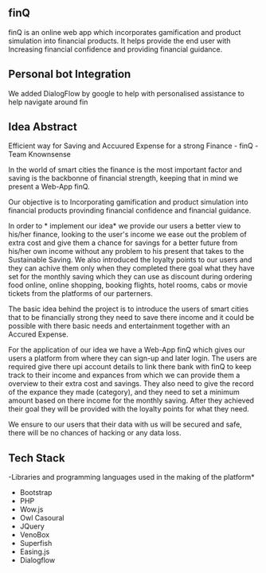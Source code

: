 ## finQ
 
finQ is an online web app which incorporates gamification and product simulation into financial products.
It helps provide the end user with Increasing financial confidence and providing financial guidance.

## Personal bot Integration

We added DialogFlow by google to help with personalised assistance to help navigate around fin

## __Idea Abstract__

Efficient way for Saving and Accuured Expense for a strong Finance - finQ -Team Knownsense

In the world of smart cities the finance is the most important factor and saving is the backbonne of financial strength, keeping that in mind we present a Web-App finQ.

Our objective is to Incorporating gamification and product simulation into financial products provinding financial confidence and financial guidance.

In order to * implement our idea* we provide our users a better view to his/her finance, looking to the user's income we ease out the problem of extra cost and give them a chance for savings for a better future from his/her own income without any problem to his present that takes to the Sustainable Saving. We also introduced the loyalty points to our users and they can achive them only when they completed there goal what they have set for the monthly saving which they can use as discount during ordering food online, online shopping, booking flights, hotel rooms, cabs or movie tickets from the platforms of our parterners.

The basic idea behind the project is to introduce the users of smart cities that to be financially strong they need to save there income and it could be possible with there basic needs and entertainment together with an Accured Expense.

For the application of our idea we have a Web-App finQ which gives our users a platform from where they can sign-up and later login. The users are required give there upi account details to link there bank with finQ to keep track to their income and expances from which we can provide them a overview to their extra cost and savings. They also need to give the record of the expance they made (category), and they need to set a minimum amount based on there income for the monthly saving. After they achieved their goal they will be provided with the loyalty points for what they need.

We ensure to our users that their data with us will be secured and safe, there will be no chances of hacking or any data loss.



## __Tech Stack__
-Libraries and programming languages used in the making of the platform*
- Bootstrap
- PHP
- Wow.js
- Owl Casoural
- JQuery
- VenoBox
- Superfish
- Easing.js
- Dialogflow
